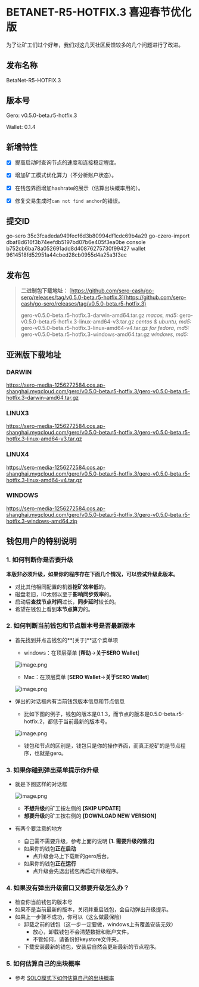 # BETANET-R5-HOTFIX.3 喜迎春节优化版



为了让矿工们过个好年，我们对这几天社区反馈较多的几个问题进行了改进。



## 发布名称

BetaNet-R5-HOTFIX.3



## 版本号

Gero: v0.5.0-beta.r5-hotfix.3

Wallet: 0.1.4



## 新增特性

- [x] 提高启动时查询节点的速度和连接稳定程度。
- [x] 增加矿工模式优化算力（不分析账户状态）。
- [x] 在钱包界面增加hashrate的展示（估算出块概率用的）。
- [x] 修复交易生成时`can not find anchor`的错误。



## 提交ID

go-sero      35c3fcadeda949fecf6d3b80994df1cdc69b4a29
go-czero-import  dbaf8d616f3b74eefdb5197bd07b6e405f3ea0be
console  b752cb6ba78a052691add8d40876275730f99427
wallet  9614518fd52951a44cbed28cb0955d4a25a3f3ec



## 发布包

> **二进制包下载地址：**
> [https://github.com/sero-cash/go-sero/releases/tag/v0.5.0-beta.r5-hotfix.3](https://github.com/sero-cash/go-sero/releases/tag/v0.5.0-beta.r5-hotfix.3)
>
> gero-v0.5.0-beta.r5-hotfix.3-darwin-amd64.tar.gz  _macos,  md5:_
> gero-v0.5.0-beta.r5-hotfix.3-linux-amd64-v3.tar.gz  _centos & ubuntu, md5:_
> gero-v0.5.0-beta.r5-hotfix.3-linux-amd64-v4.tar.gz  _for fedora, md5:_
> gero-v0.5.0-beta.r5-hotfix.3-windows-amd64.tar.gz  _windows, md5:_



## 亚洲版下载地址

### DARWIN

https://sero-media-1256272584.cos.ap-shanghai.myqcloud.com/gero/v0.5.0-beta.r5-hotfix.3/gero-v0.5.0-beta.r5-hotfix.3-darwin-amd64.tar.gz

### LINUX3

https://sero-media-1256272584.cos.ap-shanghai.myqcloud.com/gero/v0.5.0-beta.r5-hotfix.3/gero-v0.5.0-beta.r5-hotfix.3-linux-amd64-v3.tar.gz



### LINUX4

https://sero-media-1256272584.cos.ap-shanghai.myqcloud.com/gero/v0.5.0-beta.r5-hotfix.3/gero-v0.5.0-beta.r5-hotfix.3-linux-amd64-v4.tar.gz

### WINDOWS

https://sero-media-1256272584.cos.ap-shanghai.myqcloud.com/gero/v0.5.0-beta.r5-hotfix.3/gero-v0.5.0-beta.r5-hotfix.3-windows-amd64.zip





## 钱包用户的特别说明

### 1. 如何判断你是否要升级

**本版非必须升级，如果你的程序存在下面几个情况，可以尝试升级此版本。**

* 对比其他相同配置的机器**挖矿效率低**的。
* 磁盘老旧，IO太弱以至于**影响同步效率**的。
* 启动后**查找节点时间**过长，**同步延时**较长的。
* 希望在钱包上看到**本节点算力**的。



### 2. 如何判断当前钱包和节点版本号是否最新版本

* 首先找到并点击钱包的**[关于]**这个菜单项

  * windows：在顶层菜单 [**帮助**->**关于SERO Wallet**]

  ![image.png](http://sero-media.s3-website-ap-southeast-1.amazonaws.com/images/201904/277023-eb709ef0c8c47af1.png?imageMogr2/auto-orient/strip%7CimageView2/2/w/400)

  * Mac：在顶层菜单 [**SERO Wallet**->**关于SERO Wallet**]

  ![image.png](http://sero-media.s3-website-ap-southeast-1.amazonaws.com/images/201904/277023-8188131215142e1b.png?imageMogr2/auto-orient/strip%7CimageView2/2/w/400)

* 弹出的对话框内有当前钱包版本信息和节点信息

  * 比如下图的例子，钱包的版本是0.1.3，而节点的版本是0.5.0-beta.r5-hotfix.2，都低于当前最新的版本号。

  ![image.png](http://sero-media.s3-website-ap-southeast-1.amazonaws.com/images/201904/277023-469aa09e36dd723e.png?imageMogr2/auto-orient/strip%7CimageView2/2/w/400)

  * 钱包和节点的区别是，钱包只是你的操作界面，而真正挖矿的是节点程序，也就是gero。



### 3. 如果你碰到弹出菜单提示你升级

* 就是下图这样的对话框

  ![image.png](http://sero-media.s3-website-ap-southeast-1.amazonaws.com/images/201904/277023-dff2c76a75d2f6e0.png?imageMogr2/auto-orient/strip%7CimageView2/2/w/600)

  * **不想升级**的矿工按左侧的 **[SKIP UPDATE]**
  * **想要升级**的矿工按右侧的 **[DOWNLOAD NEW VERSION]**

* 有两个要注意的地方
  * 自己需不需要升级，参考上面的说明 **[1. 需要升级的情况]**
  * 如果你的钱包**正在启动**
    * 点升级会马上下载新的gero后台。
  * 如果你的钱包**正在运行**
    * 点升级会先退出钱包再启动升级程序。



### 4. 如果没有弹出升级窗口又想要升级怎么办？

* 检查你当前钱包的版本号
* 如果不是当前最新的版本，关闭并重启钱包，会自动弹出升级提示。
* 如果上一步骤不成功，你可以（这么做最保险）
  * 卸载之前的钱包（这一步一定要做，windows上有覆盖安装无效）
    - 放心，卸载钱包不会清楚数据和账户文件。
    - 不管如何，请备份好keystore文件夹。
  * 下载安装最新的钱包，安装后自然会更新最新的节点程序。



### 5. 如何估算自己的出块概率

* 参考 [SOLO模式下如何估算自己的出块概率](?file=Tutorial/how-to-evaluate-node-hashrate)

